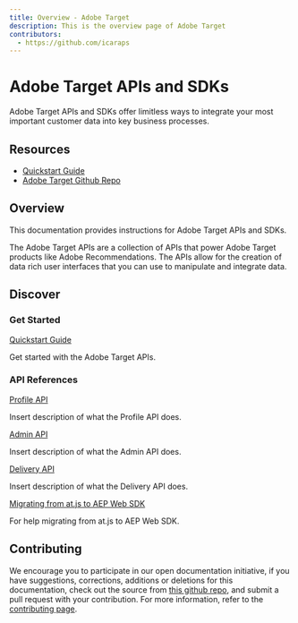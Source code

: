```yaml
---
title: Overview - Adobe Target
description: This is the overview page of Adobe Target
contributors:
  - https://github.com/icaraps
---
```


<Hero slots="heading, text"/> 

# Adobe Target APIs and SDKs

Adobe Target APIs and SDKs offer limitless ways to integrate your most important customer data into key business processes.

<Resources slots="heading, links"/>

## Resources

* [Quickstart Guide](https://www.adobe.io/apis/experiencecloud/analytics/docs.html)
* [Adobe Target Github Repo](https://github.com/AdobeDocs/analytics-2.0-apis)

## Overview

This documentation provides instructions for Adobe Target APIs and SDKs.

The Adobe Target APIs are a collection of APIs that power Adobe Target products like Adobe Recommendations. 
The APIs allow for the creation of data rich user interfaces that you can use to manipulate and integrate data.

## Discover 

<DiscoverBlock width="100%" slots="heading, link, text"/>

### Get Started

[Quickstart Guide](guides/)
    
Get started with the Adobe Target APIs.

<DiscoverBlock slots="heading, link, text"/> 

### API References

[Profile API](api/profile-api/) 
   
Insert description of what the Profile API does.

<DiscoverBlock slots="link, text"/>

[Admin API](api/admin-api/) 

Insert description of what the Admin API does.

<DiscoverBlock slots="link, text"/>

[Delivery API](api/delivery-api/)

Insert description of what the Delivery API does.

<DiscoverBlock slots="link, text"/>

[Migrating from at.js to AEP Web SDK](guides/migrating/)

For help migrating from at.js to AEP Web SDK.   

<DiscoverBlock width="100%" slots="heading, link, text"/>

## Contributing 

We encourage you to participate in our open documentation initiative, if you have suggestions, corrections, additions 
or deletions for this documentation, check out the source from [this github repo](https://github.com/adobe/gatsby-theme-spectrum-example), and submit a pull 
request with your contribution. For more information, refer to the [contributing page](support/contribute/).
